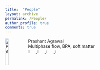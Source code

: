 ```yaml
---
title:  "People"
layout: archive
permalink: /People/
author_profile: true
comments: true
---
```

<a href="https://www.northumbria.ac.uk"> <img src="{{ site.url }}{{ site.baseurl }}/assets/profiles/profile_im_PA.png" alt="PA" style="float: left;width: 15%"/> </a>
Prashant Agrawal <br>
Multiphase flow, BPA, soft matter <br>
<a href="https://scholar.google.co.in/citations?user=GGesizEAAAAJ&hl=en"> <img src="{{ site.url }}{{ site.baseurl }}/assets/profiles/google.png" alt="PA" style="width: 5%"/> </a>
<a href="https://www.linkedin.com/in/agwlpra/?originalSubdomain=in"> <img src="{{ site.url }}{{ site.baseurl }}/assets/profiles/linkedin.png" alt="PA" style="width: 5%"/> </a>
<a href="https://www.researchgate.net/profile/Prashant_Agrawal6"> <img src="{{ site.url }}{{ site.baseurl }}/assets/profiles/rg.png" alt="PA" style="width: 5%"/> </a>
<a href="https://researchportal.northumbria.ac.uk/en/researchers/prashant-agrawal"> <img src="{{ site.url }}{{ site.baseurl }}/assets/profiles/nu.png" alt="PA" style="width: 5%"/> </a>




